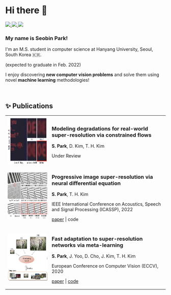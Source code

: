 # Hi there 👋

<a href="mailto:kor.p.sb@gmail.com" target="_blank">
    <img width="22px" src="https://upload.wikimedia.org/wikipedia/commons/thumb/7/7e/Gmail_icon_%282020%29.svg/512px-Gmail_icon_%282020%29.svg.png" />
</a>
<a href="https://scholar.google.com/citations?user=K5swiH0AAAAJ" target="_blank">
    <img width="22px" src="https://icon-icons.com/downloadimage.php?id=130918&root=2108/PNG/32/&file=google_scholar_icon_130918.png" />
</a>
<a href="https://www.linkedin.com/in/seobin-park-715786187/" target="_blank">
    <img width="22px" src="https://us-central1-iconscout-1539.cloudfunctions.net/iconscout-gcp-functions-production-download?name=linkedin&download=1&url=https%3A%2F%2Fcdn.iconscout.com%2Ficon%2Ffree%2Fpng-24%2F461814.png&width=24&height=24" />
</a>

### My name is Seobin Park! 


I'm an M.S. student in computer science at Hanyang University, Seoul, South Korea 🇰🇷.

(expected to graduate in Feb. 2022)

I enjoy discovering <b> new computer vision problems</b> and solve them using novel <b>machine learning</b> methodologies!

<br/>

## ✨ Publications

<!-- ---

<p>
<img align="right" width="20%" src="https://avatars.githubusercontent.com/u/1969658"> 
</p>
  
#### Fast adaptation to super-resolution networks via meta-learning

S. Park, J. Yoo, D. Cho, J. Kim, T. H. Kim <br/> European Conference on Computer Vision (ECCV), 2020 -->

<table>
  <tr>
    <td align="center">
      <img src="images/InterFlow2.png" alt="Banner" height="150px">
    </td>
    <td>
      <h3>Modeling degradations for real-world super-resolution via constrained flows</h3>
      <p><b>S. Park</b>, D. Kim, T. H. Kim</p>
      <p>Under Review</p>
    </td>
  </tr>
  
  <tr>
    <td align="center">
      <img src="images/SRNODE.png" alt="Banner" height="150px">
    </td>
    <td>    
      <h3>Progressive image super-resolution via neural differential equation</h3>
      <p><b>S. Park</b>, T. H. Kim</p>
      <p>IEEE International Conference on Acoustics, Speech and Signal Processing (ICASSP), 2022</p>
      <p> <a href="https://arxiv.org/abs/2101.08987" target="_blank">paper</a> | code </p>
    </td>
  </tr>
  
  <tr>
    <td align="center">
      <img src="images/MLSR3.png" alt="Banner" height="150px">
    </td>
    <td>
      <h3>Fast adaptation to super-resolution networks via meta-learning</h3>
      <p><b>S. Park</b>, J. Yoo, D. Cho, J. Kim, T. H. Kim</p>
      <p>European Conference on Computer Vision (ECCV), 2020</p>
      <p> <a href="https://www.ecva.net/papers/eccv_2020/papers_ECCV/html/5930_ECCV_2020_paper.php" target="_blank">paper</a> | <a href="https://github.com/parkseobin/MLSR" target="_blank">code</a> </p>
    </td>
  </tr>
  
</table>





<!--
**parkseobin/parkseobin** is a ✨ _special_ ✨ repository because its `README.md` (this file) appears on your GitHub profile.

Here are some ideas to get you started:

- 🔭 I’m currently working on ...
- 🌱 I’m currently learning ...
- 👯 I’m looking to collaborate on ...
- 🤔 I’m looking for help with ...
- 💬 Ask me about ...
- 📫 How to reach me: ...
- 😄 Pronouns: ...
- ⚡ Fun fact: ...
-->

